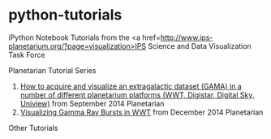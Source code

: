 python-tutorials
================

iPython Notebook Tutorials from the <a href=http://www.ips-planetarium.org/?page=visualization>IPS Science and Data Visualization Task Force</a>

Planetarian Tutorial Series
<ol>
<li><a href=http://nbviewer.ipython.org/github/IPSScienceVisualization/python-tutorials/blob/master/Visualizing%20GAMA.ipynb>How to acquire and visualize an extragalactic dataset (GAMA) in a number of different planetarium platforms (WWT, Digistar, Digital Sky, Uniview)</a> from September 2014 Planetarian</li>

<li><a href=http://nbviewer.ipython.org/github/IPSScienceVisualization/python-tutorials/blob/master/Gamma%20Ray%20Bursts%20in%20WWT.ipynb>Visualizing Gamma Ray Bursts in WWT</a> from December 2014 Planetarian</li>
</ol>

Other Tutorials
